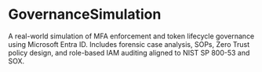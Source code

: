 # GovernanceSimulation
A real-world simulation of MFA enforcement and token lifecycle governance using Microsoft Entra ID. Includes forensic case analysis, SOPs, Zero Trust policy design, and role-based IAM auditing aligned to NIST SP 800-53 and SOX.
